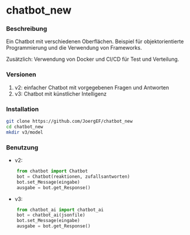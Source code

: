 # chatbot_new

### Beschreibung
Ein Chatbot mit verschiedenen Oberflächen. Beispiel für objektorientierte Programmierung und die Verwendung von Frameworks.

Zusätzlich: Verwendung von Docker und CI/CD für Test und Verteilung.

### Versionen
1. v2: einfacher Chatbot mit vorgegebenen Fragen und Antworten
2. v3: Chatbot mit künstlicher Intelligenz

### Installation
```bash
git clone https://github.com/JoergEF/chatbot_new
cd chatbot_new
mkdir v3/model
```

### Benutzung
- v2:
```python
	from chatbot import Chatbot
	bot = Chatbot(reaktionen, zufallsantworten)
	bot.set_Message(eingabe)
	ausgabe = bot.get_Response()
```

- v3:
```python
	from chatbot_ai import chatbot_ai
	bot = chatbot_ai(jsonfile)
	bot.set_Message(eingabe)
	ausgabe = bot.get_Response()
```

